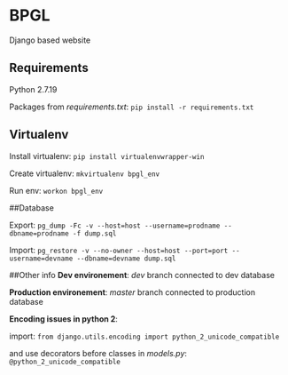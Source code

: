 # BPGL

Django based website

## Requirements
Python 2.7.19

Packages from *requirements.txt*: `pip install -r requirements.txt`

## Virtualenv

Install virtualenv: `pip install virtualenvwrapper-win`

Create virtualenv: `mkvirtualenv bpgl_env`

Run env: `workon bpgl_env`

##Database

Export: `pg_dump -Fc -v --host=host --username=prodname --dbname=prodname -f dump.sql`

Import: `pg_restore -v --no-owner --host=host --port=port --username=devname --dbname=devname dump.sql`

##Other info
**Dev environement**: *dev* branch connected to dev database

**Production environement**: *master* branch connected to production database

**Encoding issues in python 2**:

import: `from django.utils.encoding import python_2_unicode_compatible`

and use decorators before classes in *models.py*: `@python_2_unicode_compatible` 
